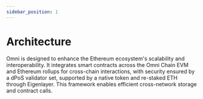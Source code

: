 ```yaml
---
sidebar_position: 1
---
```


# Architecture

Omni is designed to enhance the Ethereum ecosystem's scalability and interoperability. It integrates smart contracts across the Omni Chain EVM and Ethereum rollups for cross-chain interactions, with security ensured by a dPoS validator set, supported by a native token and re-staked ETH through Eigenlayer. This framework enables efficient cross-network storage and contract calls.
